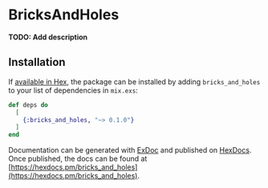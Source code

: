 # BricksAndHoles

**TODO: Add description**

## Installation

If [available in Hex](https://hex.pm/docs/publish), the package can be installed
by adding `bricks_and_holes` to your list of dependencies in `mix.exs`:

```elixir
def deps do
  [
    {:bricks_and_holes, "~> 0.1.0"}
  ]
end
```

Documentation can be generated with [ExDoc](https://github.com/elixir-lang/ex_doc)
and published on [HexDocs](https://hexdocs.pm). Once published, the docs can
be found at [https://hexdocs.pm/bricks_and_holes](https://hexdocs.pm/bricks_and_holes).

